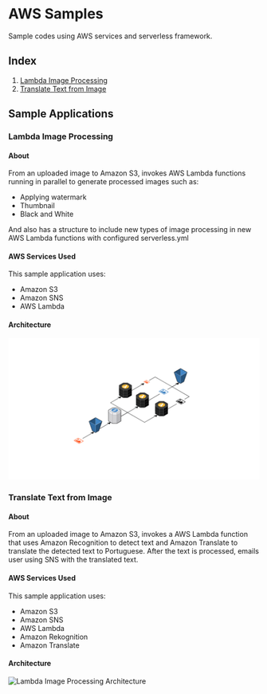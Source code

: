 # AWS Samples
Sample codes using AWS services and serverless framework.

## Index

1. [Lambda Image Processing](#lambda-image-processing) 
2. [Translate Text from Image](#translate-text-from-image)


## Sample Applications

<a name="lambda-image-processing"/>

### Lambda Image Processing

#### About
From an uploaded image to Amazon S3, invokes AWS Lambda functions running in parallel to generate processed images such as:

- Applying watermark
- Thumbnail
- Black and White

And also has a structure to include new types of image processing in new AWS Lambda functions with configured serverless.yml

#### AWS Services Used
This sample application uses:

- Amazon S3
- Amazon SNS
- AWS Lambda

#### Architecture

![Lambda Image Processing Architecture](https://github.com/filipebarretto/aws-samples/blob/master/architecture-diagrams/lambda-image-processing-achitecture.png?raw=true)


<a name="translate-text-from-image"/>

### Translate Text from Image

#### About
From an uploaded image to Amazon S3, invokes a AWS Lambda function that uses Amazon Recognition to detect text and Amazon Translate to translate the detected text to Portuguese. After the text is processed, emails user using SNS with the translated text.


#### AWS Services Used
This sample application uses:

- Amazon S3
- Amazon SNS
- AWS Lambda
- Amazon Rekognition
- Amazon Translate

#### Architecture

![Lambda Image Processing Architecture](https://github.com/filipebarretto/aws-samples/blob/master/architecture-diagrams/translate-text-from-image-architecture?raw=true)